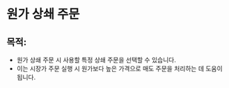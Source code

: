 # 원가 상쇄 주문

## 목적:

- 원가 상쇄 주문 시 사용할 특정 상쇄 주문을 선택할 수 있습니다.
- 이는 시장가 주문 실행 시 원가보다 높은 가격으로 매도 주문을 처리하는 데 도움이 됩니다.
